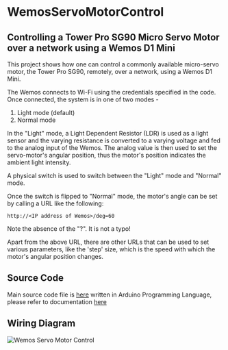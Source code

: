 # WemosServoMotorControl
## Controlling a Tower Pro SG90 Micro Servo Motor over a network using a Wemos D1 Mini

This project shows how one can control a commonly available micro-servo motor, the Tower Pro SG90, remotely, over a network, using a Wemos D1 Mini.

The Wemos connects to Wi-Fi using the credentials specified in the code. Once connected, the system is in one of two modes - 

1. Light mode (default)
2. Normal mode

In the "Light" mode, a Light Dependent Resistor (LDR) is used as a light sensor and the varying resistance is  converted to a varying voltage and fed to the analog input of the Wemos. The analog value is then used to set the servo-motor's angular position, thus the motor's position indicates the ambient light intensity.

A physical switch is used to switch between the "Light" mode and "Normal" mode.

Once the switch is flipped to "Normal" mode, the motor's angle can be set by calling a URL like the following:

```
http://<IP address of Wemos>/deg=60
```

Note the absence of the "?". It is not a typo!


Apart from the above URL, there are other URLs that can be used to set various parameters, like the 'step' size, which is the speed with which the motor's angular position changes.

## Source Code

Main source code file is [here](wemos_servo.ino) written in Arduino Programming Language, please refer to documentation [here](https://www.arduino.cc/reference/en/)

## Wiring Diagram


![Wemos Servo Motor Control](https://github.com/ajithvasudevan/WemosServoMotorControl/raw/master/WemosServoMotorControl.png "Wemos Servo Motor Control")

  
  
